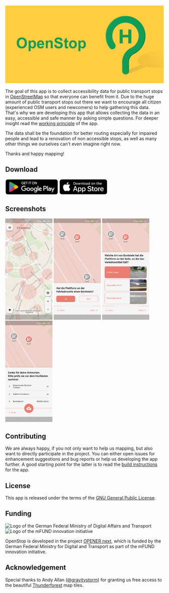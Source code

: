 ![OpenStop](fastlane/metadata/android/en-US/images/featureGraphic.png)

The goal of this app is to collect accessibility data for public transport stops in [OpenStreetMap](https://www.openstreetmap.org) so that everyone can benefit from it.
Due to the huge amount of public transport stops out there we want to encourage all citizen (experienced OSM users and newcomers) to help gathering this data. That's why we are developing this app that allows collecting the data in an easy, accessible and safe manner by asking simple questions. For deeper insight read  the [working principle](/docs/WORKING_PRINCIPLE.md) of the app.

The data shall be the foundation for better routing especially for impaired people and lead to a renovation of non accessible stops, as well as many other things we ourselves can't even imagine right now.

Thanks and happy mapping!

## Download
[<img src="https://github.com/OPENER-next/OpenStop-website/blob/main/img/badges/Google_Play_Store_Badge_EN.svg"
    alt="Get it on Google Play"
    height="50">](https://play.google.com/store/apps/details?id=de.tu_chemnitz.etit.sse.openstop)
[<img src="https://github.com/OPENER-next/OpenStop-website/blob/main/img/badges/App_Store_Badge_EN.svg"
    alt="Download on the App Store"
    height="50">](https://apps.apple.com/app/id6444187660)

## Screenshots
<img src="fastlane/metadata/android/en-US/images/phoneScreenshots/screenshot01.png" alt="Screenshot with visualized stop areas" width=150> <img src="fastlane/metadata/android/en-US/images/phoneScreenshots/screenshot02.png" alt="Screenshot with bool question dialog" width=150> <img src="fastlane/metadata/android/en-US/images/phoneScreenshots/screenshot03.png" alt="Screenshot with list question dialog" width=150> <img src="fastlane/metadata/android/en-US/images/phoneScreenshots/screenshot04.png" alt="Screenshot with upload dialog" width=150>

## Contributing
We are always happy, if you not only want to help us mapping, but also want to directly participate in the project. You can either open issues for enhancement suggestions and bug reports or help us developing the app further. A good starting point for the latter is to read the [build instructions](/docs/BUILD.md) for the app.

## License
This app is released under the terms of the [GNU General Public License](/LICENSE).

## Funding
<img src="assets/images/logos/BMDV_Fz_2021_Office_Farbe_de.png" alt="Logo of the German Federal Ministry of Digital Affairs and Transport" width=150> <img src="assets/images/logos/mFUND_Logo_sRGB.png" alt="Logo of the mFUND innovation initiative" width=150>

OpenStop is developed in the project [OPENER next](https://openernext.de), which is funded by the German Federal Ministry for Digital and Transport as part of the mFUND innovation initiative.

## Acknowledgement
Special thanks to Andy Allan ([@gravitystorm](https://github.com/gravitystorm/)) for granting us free access to the beautiful [Thunderforest](https://www.thunderforest.com/) map tiles.
